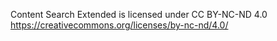 Content Search Extended is licensed under CC BY-NC-ND 4.0 https://creativecommons.org/licenses/by-nc-nd/4.0/